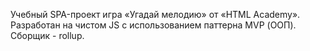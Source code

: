 Учебный SPA-проект игра «Угадай мелодию» от «HTML Academy».
Разработан на чистом JS с использованием паттерна MVP (ООП). Сборщик - rollup.
